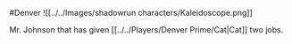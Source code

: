 #Denver
![[../../Images/shadowrun characters/Kaleidoscope.png]]

Mr. Johnson that has given [[../../Players/Denver Prime/Cat|Cat]] two jobs.